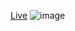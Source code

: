 [Live](https://priyanshusingh305.github.io/frontend-THAs/DAY3/)
![image](https://user-images.githubusercontent.com/72139258/122131622-11bce200-ce57-11eb-8268-4849ba61587f.png)
